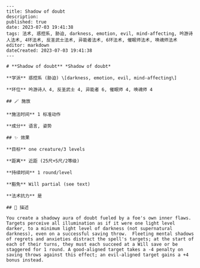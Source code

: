 
    ---
    title: Shadow of doubt
    description: 
    published: true
    date: 2023-07-03 19:41:38
    tags: 法术, 惑控系, 胁迫, darkness, emotion, evil, mind-affecting, 吟游诗人法术, 4环法术, 反圣武士法术, 异能者法术, 6环法术, 催眠师法术, 唤魂师法术
    editor: markdown
    dateCreated: 2023-07-03 19:41:38
    ---

    # **Shadow of doubt** *Shadow of doubt*

    **学派** 惑控系 (胁迫) \[darkness, emotion, evil, mind-affecting\] 

    **环位** 吟游诗人 4, 反圣武士 4, 异能者 6, 催眠师 4, 唤魂师 4

    ## 🪄 施放

    **施法时间** 1 标准动作

    **成分** 语言, 姿势

    ## ✨ 效果 

    **目标** one creature/3 levels 

    **距离** 近距 (25尺+5尺/2等级)  

    **持续时间** 1 round/level 

    **豁免** Will partial (see text)

    **法术抗力** 是

    ## 📖 描述

    You create a shadowy aura of doubt fueled by a foe's own inner flaws. Targets perceive all illumination as if it were one light level darker, to a minimum light level of darkness (not supernatural darkness), even on a successful saving throw.  Fleeting mental shadows of regrets and anxieties distract the spell's targets; at the start of each of their turns, they must each succeed at a Will save or be staggered for 1 round. A good-aligned target takes a -4 penalty on saving throws against this effect; an evil-aligned target gains a +4 bonus instead.
    
